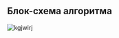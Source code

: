 ## Блок-схема алгоритма ##


![kgjwirj](https://cdn.fishki.net/upload/post/2018/04/14/2570656/tn/3921aef9304b9362734913af89d05679.jpg)